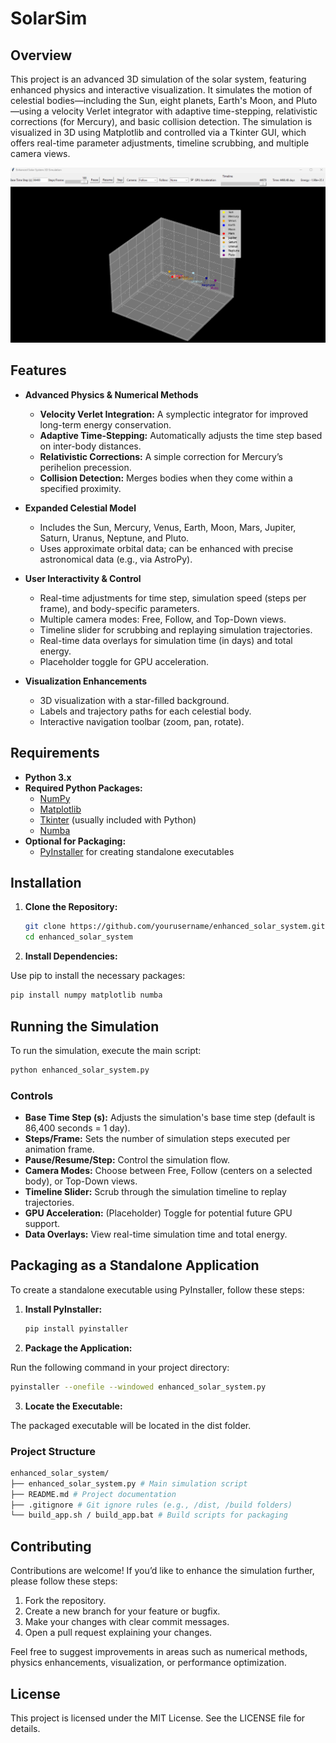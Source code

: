 # SolarSim

## Overview

This project is an advanced 3D simulation of the solar system, featuring enhanced physics and interactive visualization. It simulates the motion of celestial bodies—including the Sun, eight planets, Earth's Moon, and Pluto—using a velocity Verlet integrator with adaptive time-stepping, relativistic corrections (for Mercury), and basic collision detection. The simulation is visualized in 3D using Matplotlib and controlled via a Tkinter GUI, which offers real-time parameter adjustments, timeline scrubbing, and multiple camera views.

<p align="center" width="100%">
<img src="assets/simulation.png">
</p>

## Features

- **Advanced Physics & Numerical Methods**
  - **Velocity Verlet Integration:** A symplectic integrator for improved long-term energy conservation.
  - **Adaptive Time-Stepping:** Automatically adjusts the time step based on inter-body distances.
  - **Relativistic Corrections:** A simple correction for Mercury’s perihelion precession.
  - **Collision Detection:** Merges bodies when they come within a specified proximity.
- **Expanded Celestial Model**

  - Includes the Sun, Mercury, Venus, Earth, Moon, Mars, Jupiter, Saturn, Uranus, Neptune, and Pluto.
  - Uses approximate orbital data; can be enhanced with precise astronomical data (e.g., via AstroPy).

- **User Interactivity & Control**

  - Real-time adjustments for time step, simulation speed (steps per frame), and body-specific parameters.
  - Multiple camera modes: Free, Follow, and Top-Down views.
  - Timeline slider for scrubbing and replaying simulation trajectories.
  - Real-time data overlays for simulation time (in days) and total energy.
  - Placeholder toggle for GPU acceleration.

- **Visualization Enhancements**
  - 3D visualization with a star-filled background.
  - Labels and trajectory paths for each celestial body.
  - Interactive navigation toolbar (zoom, pan, rotate).

## Requirements

- **Python 3.x**
- **Required Python Packages:**
  - [NumPy](https://numpy.org/)
  - [Matplotlib](https://matplotlib.org/)
  - [Tkinter](https://docs.python.org/3/library/tkinter.html) (usually included with Python)
  - [Numba](http://numba.pydata.org/)
- **Optional for Packaging:**
  - [PyInstaller](https://www.pyinstaller.org/) for creating standalone executables

## Installation

1. **Clone the Repository:**

   ```bash
   git clone https://github.com/yourusername/enhanced_solar_system.git
   cd enhanced_solar_system
   ```

2. **Install Dependencies:**

Use pip to install the necessary packages:

```bash
pip install numpy matplotlib numba
```

## Running the Simulation

To run the simulation, execute the main script:

```bash
python enhanced_solar_system.py
```

### Controls

- **Base Time Step (s):** Adjusts the simulation's base time step (default is 86,400 seconds = 1 day).
- **Steps/Frame:** Sets the number of simulation steps executed per animation frame.
- **Pause/Resume/Step:** Control the simulation flow.
- **Camera Modes:** Choose between Free, Follow (centers on a selected body), or Top-Down views.
- **Timeline Slider:** Scrub through the simulation timeline to replay trajectories.
- **GPU Acceleration:** (Placeholder) Toggle for potential future GPU support.
- **Data Overlays:** View real-time simulation time and total energy.

## Packaging as a Standalone Application

To create a standalone executable using PyInstaller, follow these steps:

1. **Install PyInstaller:**

   ```bash
   pip install pyinstaller

   ```

2. **Package the Application:**

Run the following command in your project directory:

```bash
pyinstaller --onefile --windowed enhanced_solar_system.py
```

3. **Locate the Executable:**

The packaged executable will be located in the dist folder.

### Project Structure

```bash
enhanced_solar_system/
├── enhanced_solar_system.py # Main simulation script
├── README.md # Project documentation
├── .gitignore # Git ignore rules (e.g., /dist, /build folders)
└── build_app.sh / build_app.bat # Build scripts for packaging
```

## Contributing

Contributions are welcome! If you’d like to enhance the simulation further, please follow these steps:

1. Fork the repository.
2. Create a new branch for your feature or bugfix.
3. Make your changes with clear commit messages.
4. Open a pull request explaining your changes.

Feel free to suggest improvements in areas such as numerical methods, physics enhancements, visualization, or performance optimization.

## License

This project is licensed under the MIT License. See the LICENSE file for details.
